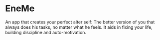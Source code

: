 # EneMe
An app that creates your perfect alter self: The better version of you that always does his tasks, no matter what he feels. It aids in fixing your life, building discipline and auto-motivation.
